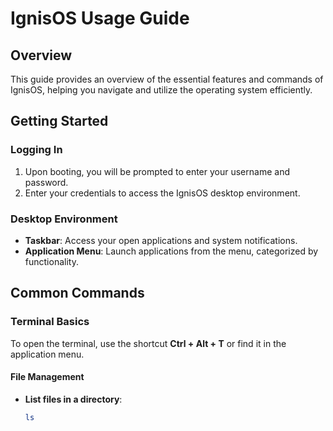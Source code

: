 # IgnisOS Usage Guide

## Overview
This guide provides an overview of the essential features and commands of IgnisOS, helping you navigate and utilize the operating system efficiently.

## Getting Started

### Logging In
1. Upon booting, you will be prompted to enter your username and password.
2. Enter your credentials to access the IgnisOS desktop environment.

### Desktop Environment
- **Taskbar**: Access your open applications and system notifications.
- **Application Menu**: Launch applications from the menu, categorized by functionality.

## Common Commands

### Terminal Basics
To open the terminal, use the shortcut **Ctrl + Alt + T** or find it in the application menu.

#### File Management
- **List files in a directory**:
  ```bash
  ls
